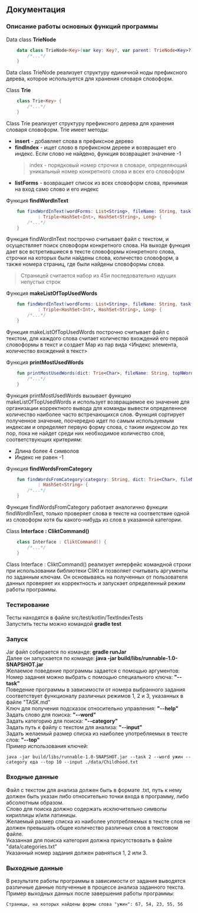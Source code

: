 ## Документация

### Описание работы основных функций программы

Data class **TrieNode**
```kotlin
    data class TrieNode<Key>(var key: Key?, var parent: TrieNode<Key>?) {
        /*...*/
    }
```
Data class TrieNode реализует структуру единичной ноды префиксного дерева,
которое используется для хранения словаря словоформ.

Class **Trie**
```kotlin
    class Trie<Key> {
        /*...*/
    }
```
Class Trie реализует структуру префиксного дерева для хранения словаря словоформ.
Trie имеет методы: <br>
* __insert__ - добавляет слова в префиксное дерево
* __findIndex__ - ищет слово в префиксном дереве и возвращает его индекс. 
                  Если слово не найдено, функция возвращает значение -1
    > index - порядковый номер строчки в словаре, определяющий уникальный номер 
    конкретного слова и всех его словоформ
* __listForms__ - возвращает список из всех словоформ слова, принимая на вход 
само слово и его индекс

Функция **findWordInText**
```kotlin
    fun findWordInText(wordForms: List<String>, fileName: String, task: Int = 1)
            : Triple<HashSet<Int>, HashSet<String>, Long> {
        /*...*/
    }
```
Функция findWordInText построчно считывает файл с текстом, и осуществляет поиск словоформ 
конкретного слова. На выходе функция дает все встретившиеся в тексте словоформы конкретного 
слова, строчки на которых были найдены слова, количество словоформ, а также номера страниц, 
где были найдены словоформы слова. 
> Страницей считается набор из 45и последовательно идущих непустых строк

Функция **makeListOfTopUsedWords**
```kotlin
    fun findWordInText(wordForms: List<String>, fileName: String, task: Int = 1)
            : Triple<HashSet<Int>, HashSet<String>, Long> {
        /*...*/
    }
```
Функция makeListOfTopUsedWords построчно считывает файл с текстом, для каждого слова считает 
количество вхождений его первой словоформы в текст и создает Map из пар вида
<Индекс элемента, количество вхождений в текст> 

Функция **printMostUsedWords**
```kotlin
    fun printMostUsedWords(dict: Trie<Char>, fileName: String, topNWords: Int) {
        /*...*/
    }
```
Функция printMostUsedWords вызывает функцию makeListOfTopUsedWords и использует возвращаемое ею
значение для организации корректного вывода для команды вывести определенное количество наиболее
часто встречающихся слов. Функция сортирует полученное значение, поочередно идет по самым используемым 
индексам и определяет первую форму слова, с таким индексом до тех пор, пока не найдет среди них необходимое количество слов, соответствующих критериям:
* Длина более 4 символов
* Индекс не равен -1

Функция **findWordsFromCategory**
```kotlin
    fun findWordsFromCategory(category: String, dict: Trie<Char>, fileName: String)
            : HashSet<String> {
        /*...*/
    }
```
Функция findWordsFromCategory работает аналогично функции findWordInText, только проверяет 
слова в тексте на соответствие одной из словоформ хотя бы какого-нибудь из слов в указанной категории. 

Class **Interface : CliktCommand()** 
```kotlin
    class Interface : CliktCommand() {
        /*...*/
    }
```

Class Interface : CliktCommand() реализует интерфейс командной строки при использовании библиотеки CliKt 
и позволяет считывать аргументы по заданным ключам. Он основываясь на полученных от пользователя данных
проверяет их корректность и запускает определенный режим работы программы.

### Тестирование
Тесты находятся в файле src/test/kotlin/TextIndexTests <br>
Запустить тесты можно командой **gradle test**

### Запуск
Jar файл собирается по команде: **gradle runJar** <br>
Далее он запускается по команде: **java -jar build/libs/runnable-1.0-SNAPSHOT.jar** <br>
Желаемое поведение программы задается с помощью аргументов: <br>
Номер задания можно выбрать с помощью специального ключа: **"--task"** <br>
Поведение программы в зависимости от номера выбранного задания соответствует функционалу 
различных режимов 1, 2 и 3, указанных в файле "TASK.md" <br> 
Ключ для получения подсказок относительно управления: **"--help"** <br>
Задать слово для поиска: **"--word"** <br>
Задать категорию для поиска: **"--category"** <br>
Задать путь к файлу с текстом для анализа: **"--input"** <br>
Задать желаемый размер списка из наиболее употребляемых в тексте слов: **"--top"** <br>
Пример использования ключей: <br>
``` 
java -jar build/libs/runnable-1.0-SNAPSHOT.jar --task 2 --word ужин --category еда --top 10 --input ./data/Childhood.txt
```

### Входные данные <br>
Файл с текстом для анализа должен быть в формате .txt, путь к нему должен быть указан либо относительно 
точки входа в программу, либо абсолютным образом. <br> 
Слово для поиска должно содержать исключительно символы кириллицы и/или латиницы. <br> 
Желаемый размер списка из наиболее употребляемых в тексте слов не должен превышать общее количество 
различных слов в текстовом файле. <br> 
Указанная для поиска категория должна присутствовать в файле "data/categories.txt" <br>
Указанный номер задания должен равняться 1, 2 или 3. <br>

### Выходные данные
В результате работы программы в зависимости от задания выводятся различные данные полученные 
в процессе анализа заданного текста. <br> 
Пример выходных данных после завершения работы программы:
```markdown
Страницы, на которых найдены формы слова "ужин": 67, 54, 23, 55, 56
```
